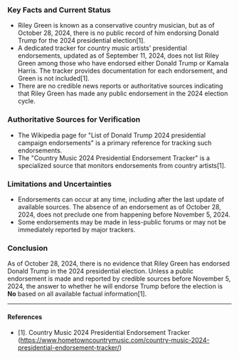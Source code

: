 ### Key Facts and Current Status

- Riley Green is known as a conservative country musician, but as of October 28, 2024, there is no public record of him endorsing Donald Trump for the 2024 presidential election[1].
- A dedicated tracker for country music artists' presidential endorsements, updated as of September 11, 2024, does not list Riley Green among those who have endorsed either Donald Trump or Kamala Harris. The tracker provides documentation for each endorsement, and Green is not included[1].
- There are no credible news reports or authoritative sources indicating that Riley Green has made any public endorsement in the 2024 election cycle.

### Authoritative Sources for Verification

- The Wikipedia page for "List of Donald Trump 2024 presidential campaign endorsements" is a primary reference for tracking such endorsements.
- The "Country Music 2024 Presidential Endorsement Tracker" is a specialized source that monitors endorsements from country artists[1].

### Limitations and Uncertainties

- Endorsements can occur at any time, including after the last update of available sources. The absence of an endorsement as of October 28, 2024, does not preclude one from happening before November 5, 2024.
- Some endorsements may be made in less-public forums or may not be immediately reported by major trackers.

### Conclusion

As of October 28, 2024, there is no evidence that Riley Green has endorsed Donald Trump in the 2024 presidential election. Unless a public endorsement is made and reported by credible sources before November 5, 2024, the answer to whether he will endorse Trump before the election is **No** based on all available factual information[1].

---

#### References

- [1]. Country Music 2024 Presidential Endorsement Tracker (https://www.hometowncountrymusic.com/country-music-2024-presidential-endorsement-tracker/)